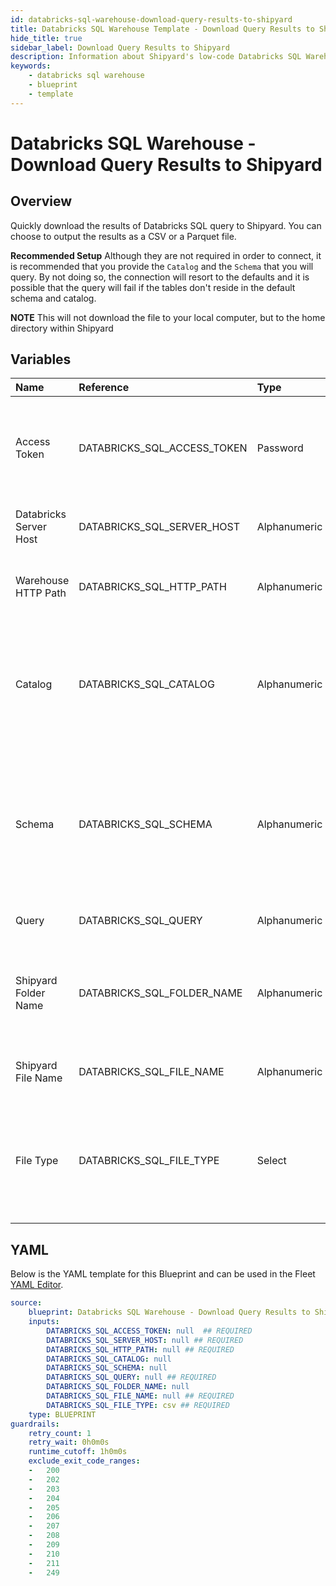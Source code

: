 ```yaml
---
id: databricks-sql-warehouse-download-query-results-to-shipyard
title: Databricks SQL Warehouse Template - Download Query Results to Shipyard
hide_title: true
sidebar_label: Download Query Results to Shipyard
description: Information about Shipyard's low-code Databricks SQL Warehouse Download Query Results to Shipyard blueprint. Quickly download the results of Databricks SQL query to Shipyard 
keywords:
    - databricks sql warehouse
    - blueprint
    - template
---
```


# Databricks SQL Warehouse - Download Query Results to Shipyard

## Overview
Quickly download the results of Databricks SQL query to Shipyard. You can choose to output the results as a CSV or a Parquet file. 

__Recommended Setup__
Although they are not required in order to connect, it is recommended that you provide the `Catalog` and the `Schema` that you will query. By not doing so, the connection will resort to the defaults and it is possible that the query will fail if the tables don't reside in the default schema and catalog.

**NOTE**
This will not download the file to your local computer, but to the home directory within Shipyard

## Variables

| Name | Reference | Type | Required | Default | Options | Description |
|:-----|:----------|:-----|:---------|:--------|:--------|:------------|
| Access Token | DATABRICKS_SQL_ACCESS_TOKEN  | Password |:white_check_mark: | - | - | The access token generated in Databricks for programatic access |
| Databricks Server Host | DATABRICKS_SQL_SERVER_HOST  | Alphanumeric |:white_check_mark: | - | - | The URL address of the SQL warehouse |
| Warehouse HTTP Path | DATABRICKS_SQL_HTTP_PATH  | Alphanumeric |:white_check_mark: | - | - | The extended path for the SQL warehouse |
| Catalog | DATABRICKS_SQL_CATALOG  | Alphanumeric |:heavy_minus_sign: | - | - | The optional catalog to connect to. If none is provided, this will default to Hive Metastore |
| Schema | DATABRICKS_SQL_SCHEMA  | Alphanumeric |:heavy_minus_sign: | - | - | The optional schema to connect to. If none is provided, the blueprint will connect to the `default` schema |
| Query | DATABRICKS_SQL_QUERY  | Alphanumeric |:white_check_mark: | - | - | The query to send to Databricks |
| Shipyard Folder Name | DATABRICKS_SQL_FOLDER_NAME  | Alphanumeric |:heavy_minus_sign: | - | - | The optional name of the folder where the file in Shipyard is located |
| Shipyard File Name | DATABRICKS_SQL_FILE_NAME  | Alphanumeric |:white_check_mark: | - | - | The name of the outputted file |
| File Type | DATABRICKS_SQL_FILE_TYPE  | Select |:white_check_mark: | `csv` | CSV: `csv`<br></br><br></br>Parquet: `parquet`<br></br><br></br> | The file type to load |


## YAML
Below is the YAML template for this Blueprint and can be used in the Fleet [YAML Editor](../../reference/fleets/yaml-editor.md).
```yaml
source:
    blueprint: Databricks SQL Warehouse - Download Query Results to Shipyard
    inputs:
        DATABRICKS_SQL_ACCESS_TOKEN: null  ## REQUIRED
        DATABRICKS_SQL_SERVER_HOST: null ## REQUIRED
        DATABRICKS_SQL_HTTP_PATH: null ## REQUIRED
        DATABRICKS_SQL_CATALOG: null
        DATABRICKS_SQL_SCHEMA: null
        DATABRICKS_SQL_QUERY: null ## REQUIRED
        DATABRICKS_SQL_FOLDER_NAME: null
        DATABRICKS_SQL_FILE_NAME: null ## REQUIRED
        DATABRICKS_SQL_FILE_TYPE: csv ## REQUIRED
    type: BLUEPRINT
guardrails:
    retry_count: 1
    retry_wait: 0h0m0s
    runtime_cutoff: 1h0m0s
    exclude_exit_code_ranges:
    -   200
    -   202
    -   203
    -   204
    -   205
    -   206
    -   207
    -   208
    -   209
    -   210
    -   211
    -   249

```

